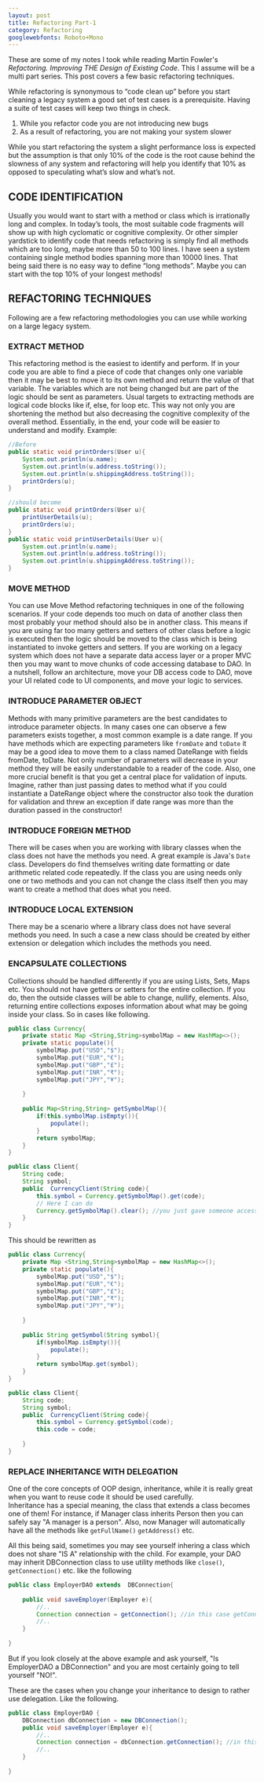 ```yaml
---
layout: post
title: Refactoring Part-1
category: Refactoring
googlewebfonts: Roboto+Mono
---
```


These are some of my notes I took while reading Martin Fowler's _Refactoring. Improving THE Design of Existing Code_. This I assume will be a multi part series. This post covers a few basic refactoring techniques. 

While refactoring is synonymous to “code clean up” before you start cleaning a legacy system a good set of test cases is a prerequisite. Having a suite of test cases will keep two things in check.

1. While you refactor code you are not introducing new bugs 
2. As a result of refactoring, you are not making your system slower

While you start refactoring the system a slight performance loss is expected but the assumption is that only 10% of the code is the root cause behind the slowness of any system and refactoring will help you identify that 10% as opposed to speculating what’s slow and what’s not.

## CODE IDENTIFICATION
Usually you would want to start with a method or class which is irrationally long and complex. In today’s tools, the most suitable code fragments will show up with high cyclomatic or cognitive complexity. Or other simpler yardstick to identify code that needs refactoring is simply find all methods which are too long, maybe more than 50 to 100 lines.  I have seen a system containing single method bodies spanning more than 10000 lines. That being said there is no easy way to define “long methods”. Maybe you can start with the top 10% of your longest methods!

## REFACTORING TECHNIQUES 
Following are a few refactoring methodologies you can use while working on a large legacy system.



### EXTRACT METHOD
This refactoring method is the easiest to identify and perform. If in your code you are able to find a piece of code that changes only one variable then it may be best to move it to its own method and return the value of that variable. The variables which are not being changed but are part of the logic should be sent as parameters. Usual targets to extracting methods are logical code blocks like if, else, for loop etc. This way not only you are shortening the method but also decreasing the cognitive complexity of the overall method. Essentially, in the end, your code will be easier to understand and modify.
Example: 
```java
//Before
public static void printOrders(User u){
    System.out.println(u.name);
    System.out.println(u.address.toString());
    System.out.println(u.shippingAddress.toString());
    printOrders(u);
}

//should become
public static void printOrders(User u){
    printUserDetails(u);
    printOrders(u);
}
public static void printUserDetails(User u){
    System.out.println(u.name);
    System.out.println(u.address.toString());
    System.out.println(u.shippingAddress.toString());
}
```

### MOVE METHOD
You can use Move Method refactoring techniques in one of the following scenarios.
If your code depends too much on data of another class then most probably your method should also be in another class. This means if you are using far too many getters and setters of other class before a logic is executed then the logic should be moved to the class which is being instantiated to invoke getters and setters.
If you are working on a legacy system which does not have a separate data access layer or a proper MVC then you may want to move chunks of code accessing database to DAO. In a nutshell, follow an architecture, move your DB access code to DAO, move your UI related code to UI components, and move your logic to services.

### INTRODUCE PARAMETER OBJECT
Methods with many primitive parameters are the best candidates to introduce parameter objects. In many cases one can observe a few parameters exists together, a most common example is a date range. If you have methods which are expecting parameters like `fromDate` and `toDate` it may be a good idea to move them to a class named DateRange with fields fromDate, toDate. Not only number of parameters will decrease in your method they will be easily understandable to a reader of the code. Also, one more crucial benefit is that you get a central place for validation of inputs. Imagine, rather than just passing dates to method what if you could instantiate a DateRange object where the constructor also took the duration for validation and threw an exception if date range was more than the duration passed in the constructor!

### INTRODUCE FOREIGN METHOD
There will be cases when you are working with library classes when the class does not have the methods you need. A great example is Java's `Date` class. 
Developers do find themselves writing date formatting or date arithmetic related code repeatedly. If the class you are using needs only one or two methods and you can not change the class itself then you may want to create a method that does what you need.


### INTRODUCE LOCAL EXTENSION
There may be a scenario where a library class does not have several methods you need. In such a case a new class should be created by either extension or delegation which includes the methods you need. 


### ENCAPSULATE COLLECTIONS
Collections should be handled differently if you are using Lists, Sets, Maps etc. You should not have getters or setters for the entire collection. If you do, then the outside classes will be able to change, nullify, elements. 
Also, returning entire collections exposes information about what may be going inside your class. So in cases like following.
```java
public class Currency{
    private static Map <String,String>symbolMap = new HashMap<>();
    private static populate(){
        symbolMap.put("USD","$");
        symbolMap.put("EUR","€");
        symbolMap.put("GBP","£");
        symbolMap.put("INR","₹");
        symbolMap.put("JPY","¥");
        
    }
    
    public Map<String,String> getSymbolMap(){
        if(this.symbolMap.isEmpty()){
            populate();
        }
        return symbolMap;
    }
}

public class Client{
    String code;
    String symbol;
    public  CurrencyClient(String code){
        this.symbol = Currency.getSymbolMap().get(code);
        // Here I can do
        Currency.getSymbolMap().clear(); //you just gave someone access to your inner workings!
    }
}


```

This should be rewritten as

```java
public class Currency{
    private Map <String,String>symbolMap = new HashMap<>();
    private static populate(){
        symbolMap.put("USD","$");
        symbolMap.put("EUR","€");
        symbolMap.put("GBP","£");
        symbolMap.put("INR","₹");
        symbolMap.put("JPY","¥");
        
    }
    
    public String getSymbol(String symbol){
        if(symbolMap.isEmpty()){
            populate();
        }
        return symbolMap.get(symbol);
    }
}

public class Client{
    String code;
    String symbol;
    public  CurrencyClient(String code){
        this.symbol = Currency.getSymbol(code);
        this.code = code;
        
    }
}


```  
 
### REPLACE INHERITANCE WITH DELEGATION
One of the core concepts of OOP design, inheritance, while it is really great when you want to reuse code it should be used carefully.  
Inheritance has a special meaning, the class that extends a class becomes one of them! For instance, if Manager class inherits Person then you can safely say "A manager is a person".
Also, now Manager will automatically have all the methods like `getFullName()` `getAddress()` etc. 

All this being said, sometimes you may see yourself inhering a class which does not share "IS A" relationship with the child. 
For example, your DAO may inherit DBConnection class to use utility methods like `close()`, `getConnection()` etc. like the following

```java
public class EmployerDAO extends  DBConnection{
    
    public void saveEmployer(Employer e){
        //..
        Connection connection = getConnection(); //in this case getConnection is an inherited method.
        //..
    }
    
}
``` 

But if you look closely at the above example and ask yourself, "Is EmployerDAO a DBConnection" and you are most certainly going to tell yourself "NO!".

These are the cases when you change your inheritance to design to rather use delegation. Like the following.

```java
public class EmployerDAO {
    DBConnection dbConnection = new DBConnection();
    public void saveEmployer(Employer e){
        //..
        Connection connection = dbConnection.getConnection(); //in this case responsibility to connect to a db is delegated
        //..
    }
    
}
``` 

  



